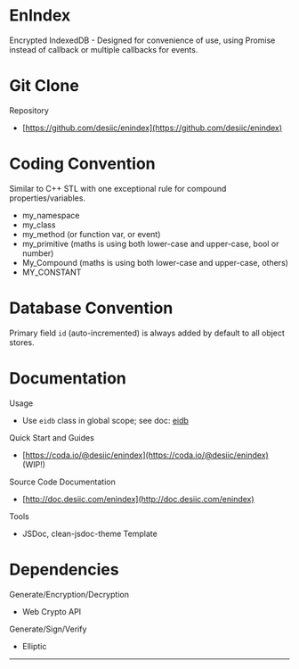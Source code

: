 EnIndex
=======

Encrypted IndexedDB - Designed for convenience of use, using Promise instead
of callback or multiple callbacks for events.

Git Clone
=========

Repository
  * [https://github.com/desiic/enindex](https://github.com/desiic/enindex)

Coding Convention
=================

Similar to C++ STL with one exceptional rule for compound properties/variables.
  * my_namespace
  * my_class
  * my_method (or function var, or event)
  * my_primitive (maths is using both lower-case and upper-case, bool or number)
  * My_Compound (maths is using both lower-case and upper-case, others)
  * MY_CONSTANT

Database Convention
===================

Primary field `id` (auto-incremented) is always added by default to all object stores.

Documentation
=============

Usage
  * Use `eidb` class in global scope; see doc: [eidb](http://doc.desiic.com/enindex/module-eidb.html)
  
Quick Start and Guides
  * [https://coda.io/@desiic/enindex](https://coda.io/@desiic/enindex) (WIP!)

Source Code Documentation
  * [http://doc.desiic.com/enindex](http://doc.desiic.com/enindex)

Tools
  * JSDoc, clean-jsdoc-theme Template

Dependencies
============

Generate/Encryption/Decryption
  * Web Crypto API

Generate/Sign/Verify
  * Elliptic
___